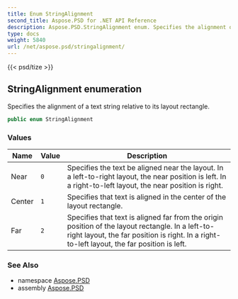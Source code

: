 ```yaml
---
title: Enum StringAlignment
second_title: Aspose.PSD for .NET API Reference
description: Aspose.PSD.StringAlignment enum. Specifies the alignment of a text string relative to its layout rectangle
type: docs
weight: 5840
url: /net/aspose.psd/stringalignment/
---
```

{{< psd/tize >}}
## StringAlignment enumeration

Specifies the alignment of a text string relative to its layout rectangle.

```csharp
public enum StringAlignment
```

### Values

| Name | Value | Description |
| --- | --- | --- |
| Near | `0` | Specifies the text be aligned near the layout. In a left-to-right layout, the near position is left. In a right-to-left layout, the near position is right. |
| Center | `1` | Specifies that text is aligned in the center of the layout rectangle. |
| Far | `2` | Specifies that text is aligned far from the origin position of the layout rectangle. In a left-to-right layout, the far position is right. In a right-to-left layout, the far position is left. |

### See Also

* namespace [Aspose.PSD](../../aspose.psd/)
* assembly [Aspose.PSD](../../)


